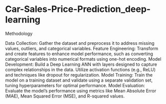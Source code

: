 # Car-Sales-Price-Prediction_deep-learning

Methodology

Data Collection: Gather the dataset and preprocess it to address missing values, outliers, and categorical variables.
Feature Engineering: Transform and create features to enhance model performance, such as converting categorical variables into numerical formats using one-hot encoding.
Model Development:
Build a Deep Learning ANN with layers designed to capture complex relationships in the data.
Utilize activation functions (e.g., ReLU) and techniques like dropout for regularization.
Model Training: Train the model on a training dataset and validate using a separate validation set, tuning hyperparameters for optimal performance.
Model Evaluation: Evaluate the model’s performance using metrics like Mean Absolute Error (MAE), Mean Squared Error (MSE), and R-squared values.
